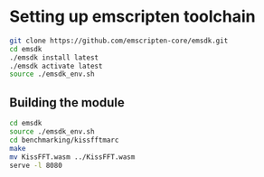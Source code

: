 # Setting up emscripten toolchain

```bash
git clone https://github.com/emscripten-core/emsdk.git
cd emsdk
./emsdk install latest
./emsdk activate latest
source ./emsdk_env.sh
 ```

## Building the module

```bash
cd emsdk
source ./emsdk_env.sh
cd benchmarking/kissfftmarc
make
mv KissFFT.wasm ../KissFFT.wasm
serve -l 8080
```
